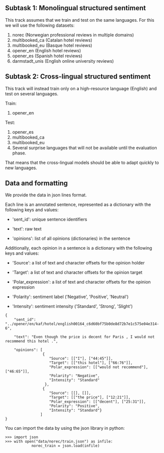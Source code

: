 
## Subtask 1: Monolingual structured sentiment
This track assumes that we train and test on the same languages. For this we will use the following datasets:

1. norec (Norwegian professional reviews in multiple domains)
2. multibooked_ca (Catalan hotel reviews)
3. multibooked_eu (Basque hotel reviews)
4. opener_en (English hotel reviews)
5. opener_es (Spanish hotel reviews)
6. darmstadt_unis (English online university reviews)

## Subtask 2: Cross-lingual structured sentiment
This track will instead train only on a high-resource language (English) and test on several languages.

Train:
1. opener_en

Test:
1. opener_es
2. multibooked_ca
3. multibooked_eu
4. Several surprise languages that will not be available until the evaluation phase.

That means that the cross-lingual models should be able to adapt quickly to new languages.


## Data and formatting

We provide the data in json lines format.

Each line is an annotated sentence, represented as a dictionary with the following keys and values:

* 'sent_id': unique sentence identifiers

* 'text': raw text

* 'opinions': list of all opinions (dictionaries) in the sentence

Additionally, each opinion in a sentence is a dictionary with the following keys and values:

* 'Source': a list of text and character offsets for the opinion holder

* 'Target': a list of text and character offsets for the opinion target

* 'Polar_expression': a list of text and character offsets for the opinion expression

* 'Polarity': sentiment label ('Negative', 'Positive', 'Neutral')

* 'Intensity': sentiment intensity ('Standard', 'Strong', 'Slight')


```
{
    "sent_id": "../opener/en/kaf/hotel/english00164_c6d60bf75b0de8d72b7e1c575e04e314-6",

    "text": "Even though the price is decent for Paris , I would not recommend this hotel .",

    "opinions": [
                 {
                    "Source": [["I"], ["44:45"]],
                    "Target": [["this hotel"], ["66:76"]],
                    "Polar_expression": [["would not recommend"], ["46:65"]],
                    "Polarity": "Negative",
                    "Intensity": "Standard"
                  },
                 {
                    "Source": [[], []],
                    "Target": [["the price"], ["12:21"]],
                    "Polar_expression": [["decent"], ["25:31"]],
                    "Polarity": "Positive",
                    "Intensity": "Standard"}
                ]
}
```

You can import the data by using the json library in python:

```
>>> import json
>>> with open("data/norec/train.json") as infile:
            norec_train = json.load(infile)
```


